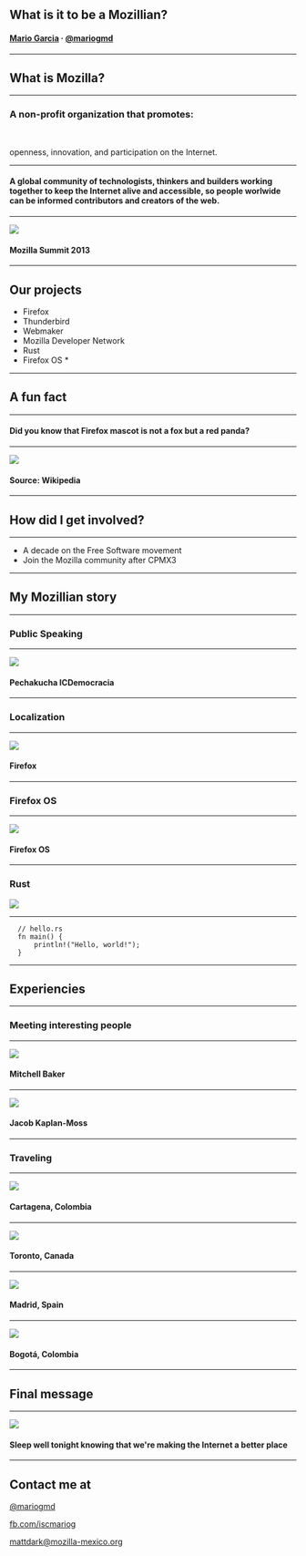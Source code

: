 ## What is it to be a Mozillian?

#### [Mario Garcia](http://mariog.xyz) · [@mariogmd](https://twitter.com/mariogmd)

---

## What is Mozilla?

***

### A non-profit organization that promotes:

<br>

<span class="fragment">openness</span><span class="fragment">, innovation</span><span class="fragment">, and participation on the Internet.</span>

<!-- .element: class="fragment" -->

***

#### A global community of technologists, thinkers and builders working together to keep the Internet alive and accessible, so people worlwide can be informed contributors and creators of the web.

***

![](img/summit.jpg)
#### Mozilla Summit 2013

---

## Our projects

- Firefox
- Thunderbird<!-- .element: class="fragment" -->
- Webmaker<!-- .element: class="fragment" -->
- Mozilla Developer Network<!-- .element: class="fragment" -->
- Rust<!-- .element: class="fragment" -->
- Firefox OS *<!-- .element: class="fragment" -->

---

## A fun fact

***

#### Did you know that Firefox mascot is not a fox but a red panda?

***

![](img/redpanda.JPG)
#### Source: Wikipedia

---

## How did I get involved?

***

- A decade on the Free Software movement
- Join the Mozilla community after CPMX3<!-- .element: class="fragment" -->

---

## My Mozillian story

***

### Public Speaking

***

![](img/pechakucha.jpg)
#### Pechakucha ICDemocracia

***

### Localization

***

![](img/firefox.jpg)
#### Firefox

***

### Firefox OS

***

![](img/launch-team.jpg)
#### Firefox OS

***

### Rust
![](img/rust.png)

***

```
  // hello.rs
  fn main() {
      println!("Hello, world!");
  }
```

---

## Experiencies

***

### Meeting interesting people

***

![](img/mitchell.jpg)
#### Mitchell Baker

***

![](img/django.jpg)
#### Jacob Kaplan-Moss

***

### Traveling

***

![](img/cartagena.JPG)
#### Cartagena, Colombia

***

![](img/toronto.jpg)
#### Toronto, Canada

***

![](img/madrid.jpg)
#### Madrid, Spain

***

![](img/bogota.jpg)
#### Bogotá, Colombia

---

## Final message

***
![](img/message.jpg)
#### Sleep well tonight knowing that we're making the Internet a better place

---

## Contact me at

[@mariogmd](https://twitter.com/mariogmd)

[fb.com/iscmariog](https://fb.com/iscmariog)

mattdark@mozilla-mexico.org
